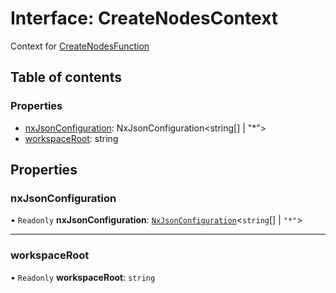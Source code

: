 # Interface: CreateNodesContext

Context for [CreateNodesFunction](../../devkit/documents/CreateNodesFunction)

## Table of contents

### Properties

- [nxJsonConfiguration](../../devkit/documents/CreateNodesContext#nxjsonconfiguration): NxJsonConfiguration&lt;string[] | &quot;\*&quot;&gt;
- [workspaceRoot](../../devkit/documents/CreateNodesContext#workspaceroot): string

## Properties

### nxJsonConfiguration

• `Readonly` **nxJsonConfiguration**: [`NxJsonConfiguration`](../../devkit/documents/NxJsonConfiguration)<`string`[] \| `"*"`\>

---

### workspaceRoot

• `Readonly` **workspaceRoot**: `string`
